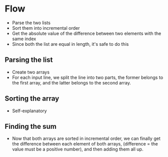 # Flow

-   Parse the two lists
-   Sort them into incremental order
-   Get the absolute value of the difference between two elements with the same index
-   Since both the list are equal in length, it's safe to do this

## Parsing the list

-   Create two arrays
-   For each input line, we split the line into two parts, the former belongs to the first array, and the latter belongs to the second array.

## Sorting the array

-   Self-explanatory

## Finding the sum

-   Now that both arrays are sorted in incremental order, we can finally get the difference between each element of both arrays, (difference = the value must be a positive number), and then adding them all up.
